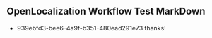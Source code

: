 ## OpenLocalization Workflow Test MarkDown
* 939ebfd3-bee6-4a9f-b351-480ead291e73 thanks!

<!--HONumber=Jul16_HO5-->


